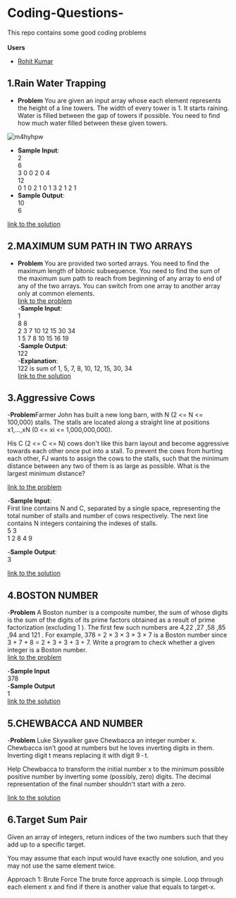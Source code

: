 # Coding-Questions- 
This repo contains some good coding problems <br />   
**Users**
- [Rohit Kumar](https://github.com/rohitkumar1999) 
 
## 1.Rain Water Trapping
 - **Problem** You are given an input array whose each element represents the height of a line towers. The width of every tower is 1. It starts raining. Water is filled between the gap of towers if possible. You need to find how much water filled between these given towers.
  
  ![m4hyhpw](https://user-images.githubusercontent.com/42520521/50888651-2e4dc800-141c-11e9-8779-08d23eb89474.png) 
- **Sample Input**:<br />
2<br />
6<br />
3  0  0  2  0  4<br />
12<br />
0  1  0  2  1  0  1  3  2  1  2  1<br />
 - **Sample Output**:<br />
10<br />
6<br />

[link to the solution](https://github.com/rohitkumar1999/Coding-Questions-/blob/master/RAIN%20WATER%20TRAPPING.java)

## 2.MAXIMUM SUM PATH IN TWO ARRAYS
 - **Problem** You are provided two sorted arrays. You need to find the maximum length of bitonic subsequence. You need to find the sum of the maximum sum path to reach from beginning of any array to end of any of the two arrays. You can switch from one array to another array only at common elements.<br />
 [link to the problem ](https://hack.codingblocks.com/contests/c/611/1290) <br />
 -**Sample Input**:<br />
1<br />
8 8<br />
2 3 7 10 12 15 30 34<br />
1 5 7 8 10 15 16 19<br />
-**Sample Output**:<br />
122<br /> 
-**Explanation**:<br />
122 is sum of 1, 5, 7, 8, 10, 12, 15, 30, 34<br />
[link to the solution](https://github.com/rohitkumar1999/Coding-Questions-/blob/master/MAXIMUM%20SUM%20PATH%20IN%20TWO%20ARRAYS.java)


## 3.Aggressive Cows
 -**Problem**Farmer John has built a new long barn, with N (2 <= N <= 100,000) stalls. The stalls are located along a straight line at positions x1,…,xN (0 <= xi <= 1,000,000,000).

His C (2 <= C <= N) cows don't like this barn layout and become aggressive towards each other once put into a stall. To prevent the cows from hurting each other, FJ wants to assign the cows to the stalls, such that the minimum distance between any two of them is as large as possible. What is the largest minimum distance?<br />

[link to the problem](http://www.spoj.com/problems/AGGRCOW/)<br />

   -**Sample Input**:<br />
First line contains N and C, separated by a single space, representing the total number of stalls and number of cows respectively. The next line contains N integers containing the indexes of stalls.<br />
5 3<br />
1 2 8 4 9<br />

   -**Sample Output**:<br /> 
  3<br />
  
  [link to the solution](https://github.com/rohitkumar1999/Coding-Questions-/blob/master/Aggressive%20Cow.java)<br />
  
  ## 4.BOSTON NUMBER 
  -**Problem** A Boston number is a composite number, the sum of whose digits is the sum of the digits of its prime factors obtained as a result of prime factorization (excluding 1 ). The first few such numbers are 4,22 ,27 ,58 ,85 ,94 and 121 . For example, 378 = 2 × 3 × 3 × 3 × 7 is a Boston number since 3 + 7 + 8 = 2 + 3 + 3 + 3 + 7. Write a program to check whether a given integer is a Boston number.<br/>
 [link to the problem](https://hack.codingblocks.com/contests/c/611/1103)<br/>
  
   -**Sample Input**<br/>
     378<br/>
   -**Sample Output**<br/>
     1<br/>
   [link to the solution](https://github.com/rohitkumar1999/Coding-Questions-/blob/master/Boston%20Number.java)
   
  ## 5.CHEWBACCA AND NUMBER
  -**Problem** Luke Skywalker gave Chewbacca an integer number x. Chewbacca isn't good at numbers but he loves inverting digits in them. Inverting digit t means replacing it with digit 9 - t.   

Help Chewbacca to transform the initial number x to the minimum possible positive number by inverting some (possibly, zero) digits. The decimal representation of the final number shouldn't start with a zero.

 [link to the solution](https://github.com/rohitkumar1999/Coding-Questions-/blob/master/chewacca.java)
 
   ## 6.Target Sum Pair
   Given an array of integers, return indices of the two numbers such that they add up to a specific target.

You may assume that each input would have exactly one solution, and you may not use the same element twice.

Approach 1: Brute Force
The brute force approach is simple. Loop through each element x and find if there is another value that equals to target-x. 
    

  

 


